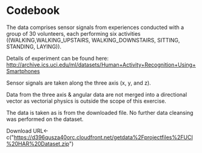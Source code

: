 # Codebook

The data comprises sensor signals from experiences conducted with a group of 30 volunteers, each performing six activities ((WALKING,WALKING_UPSTAIRS, WALKING_DOWNSTAIRS, SITTING, STANDING, LAYING)).

Details of experiment can be found here: http://archive.ics.uci.edu/ml/datasets/Human+Activity+Recognition+Using+Smartphones

Sensor signals are taken along the three axis (x, y, and z).

Data from the three axis & angular data are not merged into a directional vector as vectorial physics is outside the scope of this exercise.

The data is taken as is from the downloaded file.  No further data cleansing was performed on the dataset.

Download URL<-c("https://d396qusza40orc.cloudfront.net/getdata%2Fprojectfiles%2FUCI%20HAR%20Dataset.zip")
